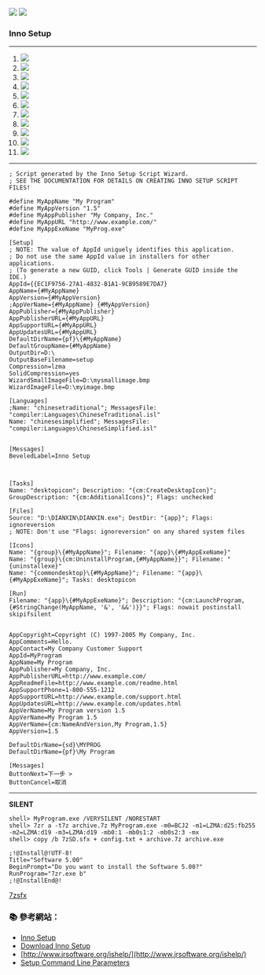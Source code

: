 
![](http://www.jrsoftware.org/images/is-welcome.png)
![](http://www.jrsoftware.org/images/is-ide.png)

### Inno Setup


---
1. ![](http://i.imgur.com/7muPokl.jpg)
2. ![](http://i.imgur.com/wIEzUyF.jpg)
3. ![](http://i.imgur.com/yK79KUt.jpg)
4. ![](http://i.imgur.com/PRvAv8W.jpg)
5. ![](http://i.imgur.com/lVptRsg.jpg)
6. ![](http://i.imgur.com/jhLrRNZ.jpg)
7. ![](http://i.imgur.com/tRr86XR.jpg)
8. ![](http://i.imgur.com/0XsdDup.jpg)
9. ![](http://i.imgur.com/tS0PNQg.jpg)
10. ![](http://i.imgur.com/aGVR2U9.jpg)
11. ![](http://i.imgur.com/4lWvrdO.jpg) 

---

```
; Script generated by the Inno Setup Script Wizard.
; SEE THE DOCUMENTATION FOR DETAILS ON CREATING INNO SETUP SCRIPT FILES!

#define MyAppName "My Program"
#define MyAppVersion "1.5"
#define MyAppPublisher "My Company, Inc."
#define MyAppURL "http://www.example.com/"
#define MyAppExeName "MyProg.exe"

[Setup]
; NOTE: The value of AppId uniquely identifies this application.
; Do not use the same AppId value in installers for other applications.
; (To generate a new GUID, click Tools | Generate GUID inside the IDE.)
AppId={{EC1F9756-27A1-4832-B1A1-9CB9589E7DA7}
AppName={#MyAppName}
AppVersion={#MyAppVersion}
;AppVerName={#MyAppName} {#MyAppVersion}
AppPublisher={#MyAppPublisher}
AppPublisherURL={#MyAppURL}
AppSupportURL={#MyAppURL}
AppUpdatesURL={#MyAppURL}
DefaultDirName={pf}\{#MyAppName}
DefaultGroupName={#MyAppName}
OutputDir=D:\
OutputBaseFilename=setup
Compression=lzma
SolidCompression=yes
WizardSmallImageFile=D:\mysmallimage.bmp
WizardImageFile=D:\myimage.bmp

[Languages]
;Name: "chinesetraditional"; MessagesFile: "compiler:Languages\ChineseTraditional.isl"
Name: "chinesesimplified"; MessagesFile: "compiler:Languages\ChineseSimplified.isl" 


[Messages]
BeveledLabel=Inno Setup



[Tasks]
Name: "desktopicon"; Description: "{cm:CreateDesktopIcon}"; GroupDescription: "{cm:AdditionalIcons}"; Flags: unchecked

[Files]
Source: "D:\DIANXIN\DIANXIN.exe"; DestDir: "{app}"; Flags: ignoreversion
; NOTE: Don't use "Flags: ignoreversion" on any shared system files

[Icons]
Name: "{group}\{#MyAppName}"; Filename: "{app}\{#MyAppExeName}"
Name: "{group}\{cm:UninstallProgram,{#MyAppName}}"; Filename: "{uninstallexe}"
Name: "{commondesktop}\{#MyAppName}"; Filename: "{app}\{#MyAppExeName}"; Tasks: desktopicon

[Run]
Filename: "{app}\{#MyAppExeName}"; Description: "{cm:LaunchProgram,{#StringChange(MyAppName, '&', '&&')}}"; Flags: nowait postinstall skipifsilent


```

```
AppCopyright=Copyright (C) 1997-2005 My Company, Inc.
AppComments=Hello.
AppContact=My Company Customer Support
AppId=MyProgram
AppName=My Program
AppPublisher=My Company, Inc.
AppPublisherURL=http://www.example.com/
AppReadmeFile=http://www.example.com/readme.html
AppSupportPhone=1-800-555-1212
AppSupportURL=http://www.example.com/support.html
AppUpdatesURL=http://www.example.com/updates.html
AppVerName=My Program version 1.5
AppVerName=My Program 1.5
AppVerName={cm:NameAndVersion,My Program,1.5}
AppVersion=1.5

DefaultDirName={sd}\MYPROG
DefaultDirName={pf}\My Program

```


```
[Messages]
ButtonNext=下一步 >
ButtonCancel=取消
```


---
**SILENT**

```console
shell> MyProgram.exe /VERYSILENT /NORESTART
shell> 7zr a -t7z archive.7z MyProgram.exe -m0=BCJ2 -m1=LZMA:d25:fb255 -m2=LZMA:d19 -m3=LZMA:d19 -mb0:1 -mb0s1:2 -mb0s2:3 -mx
shell> copy /b 7zSD.sfx + config.txt + archive.7z archive.exe
```

```
;!@Install@!UTF-8!
Title="Software 5.00"
BeginPrompt="Do you want to install the Software 5.00?"
RunProgram="7zr.exe b"
;!@InstallEnd@!
```



[7zsfx](http://7zsfx.info/en/)





### :books: 參考網站：
- [Inno Setup](http://www.jrsoftware.org/isinfo.php)
- [Download Inno Setup](http://www.jrsoftware.org/isdl.php)
- [http://www.jrsoftware.org/ishelp/](http://www.jrsoftware.org/ishelp/)
- [Setup Command Line Parameters](http://www.jrsoftware.org/ishelp/index.php?topic=setupcmdline)


<!--
http://ccd9527.blogspot.tw/2011/10/inno-setup_10.html
-->